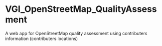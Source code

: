 # VGI_OpenStreetMap_QualityAssessment
A web app for OpenStreetMap quality assessment using contributers information (contributers locations)

